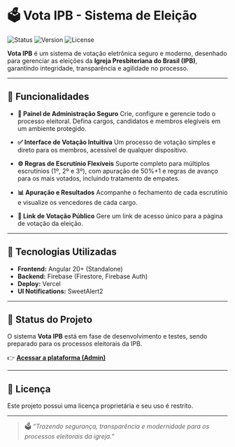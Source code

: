 # 🗳️ Vota IPB - Sistema de Eleição

![Status](https://img.shields.io/website?url=https://votaiptb.com.br/&label=Status&style=for-the-badge)
![Version](https://img.shields.io/badge/version-0.2.0--beta-blue?style=for-the-badge)
![License](https://img.shields.io/badge/licen%C3%A7a-Propriet%C3%A1ria-red?style=for-the-badge)

**Vota IPB** é um sistema de votação eletrônica seguro e moderno, desenhado para gerenciar as eleições da **Igreja Presbiteriana do Brasil (IPB)**, garantindo integridade, transparência e agilidade no processo.

---

## 🚀 Funcionalidades

- **🔐 Painel de Administração Seguro** Crie, configure e gerencie todo o processo eleitoral. Defina cargos, candidatos e membros elegíveis em um ambiente protegido.

- **✅ Interface de Votação Intuitiva** Um processo de votação simples e direto para os membros, acessível de qualquer dispositivo.

- **⚙️ Regras de Escrutínio Flexíveis** Suporte completo para múltiplos escrutínios (1º, 2º e 3º), com apuração de 50%+1 e regras de avanço para os mais votados, incluindo tratamento de empates.

- **📊 Apuração e Resultados** Acompanhe o fechamento de cada escrutínio e visualize os vencedores de cada cargo.

- **🔗 Link de Votação Público** Gere um link de acesso único para a página de votação da eleição.

---

## 🧩 Tecnologias Utilizadas

- **Frontend:** Angular 20+ (Standalone)
- **Backend:** Firebase (Firestore, Firebase Auth)
- **Deploy:** Vercel
- **UI Notifications:** SweetAlert2

---

## 🎯 Status do Projeto

O sistema **Vota IPB** está em fase de desenvolvimento e testes, sendo preparado para os processos eleitorais da IPB.

👉 [**Acessar a plataforma (Admin)**](https://votaiptb.com.br)

---

## 📄 Licença

Este projeto possui uma licença proprietária e seu uso é restrito.

---

> 🗳️ *“Trazendo segurança, transparência e modernidade para os processos eleitorais da igreja.”*
